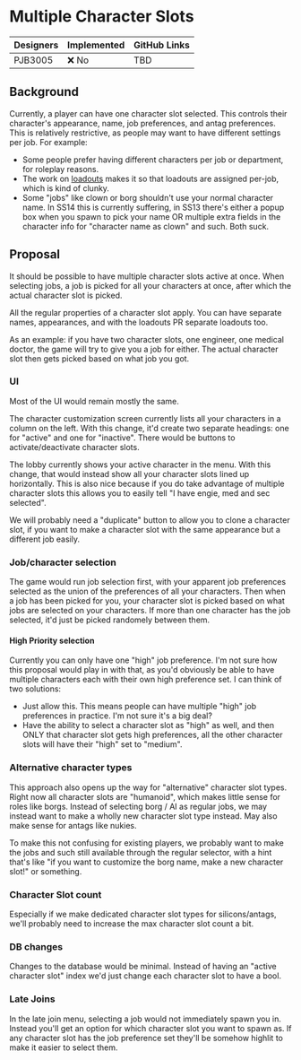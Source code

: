 # Multiple Character Slots

| Designers | Implemented | GitHub Links |
|---|---|---|
| PJB3005 | :x: No | TBD |

## Background

Currently, a player can have one character slot selected. This controls their character's appearance, name, job preferences, and antag preferences. This is relatively restrictive, as people may want to have different settings per job. For example:

* Some people prefer having different characters per job or department, for roleplay reasons.
* The work on [loadouts](https://github.com/space-wizards/space-station-14/pull/25715) makes it so that loadouts are assigned per-job, which is kind of clunky.
* Some "jobs" like clown or borg shouldn't use your normal character name. In SS14 this is currently suffering, in SS13 there's either a popup box when you spawn to pick your name OR multiple extra fields in the character info for "character name as clown" and such. Both suck.

## Proposal

It should be possible to have multiple character slots active at once. When selecting jobs, a job is picked for all your characters at once, after which the actual character slot is picked.

All the regular properties of a character slot apply. You can have separate names, appearances, and with the loadouts PR separate loadouts too.

As an example: if you have two character slots, one engineer, one medical doctor, the game will try to give you a job for either. The actual character slot then gets picked based on what job you got.

### UI

Most of the UI would remain mostly the same.

The character customization screen currently lists all your characters in a column on the left. With this change, it'd create two separate headings: one for "active" and one for "inactive". There would be buttons to activate/deactivate character slots.

The lobby currently shows your active character in the menu. With this change, that would instead show all your character slots lined up horizontally. This is also nice because if you do take advantage of multiple character slots this allows you to easily tell "I have engie, med and sec selected".

We will probably need a "duplicate" button to allow you to clone a character slot, if you want to make a character slot with the same appearance but a different job easily.

### Job/character selection

The game would run job selection first, with your apparent job preferences selected as the union of the preferences of all your characters. Then when a job has been picked for you, your character slot is picked based on what jobs are selected on your characters. If more than one character has the job selected, it'd just be picked randomely between them.

#### High Priority selection

Currently you can only have one "high" job preference. I'm not sure how this proposal would play in with that, as you'd obviously be able to have multiple characters each with their own high preference set. I can think of two solutions:

* Just allow this. This means people can have multiple "high" job preferences in practice. I'm not sure it's a big deal?
* Have the ability to select a character slot as "high" as well, and then ONLY that character slot gets high preferences, all the other character slots will have their "high" set to "medium".

### Alternative character types

This approach also opens up the way for "alternative" character slot types. Right now all character slots are "humanoid", which makes little sense for roles like borgs. Instead of selecting borg / AI as regular jobs, we may instead want to make a wholly new character slot type instead. May also make sense for antags like nukies.

To make this not confusing for existing players, we probably want to make the jobs and such still available through the regular selector, with a hint that's like "if you want to customize the borg name, make a new character slot!" or something.

### Character Slot count

Especially if we make dedicated character slot types for silicons/antags, we'll probably need to increase the max character slot count a bit.

### DB changes

Changes to the database would be minimal. Instead of having an "active character slot" index we'd just change each character slot to have a bool.

### Late Joins

In the late join menu, selecting a job would not immediately spawn you in. Instead you'll get an option for which character slot you want to spawn as. If any character slot has the job preference set they'll be somehow highlit to make it easier to select them.
